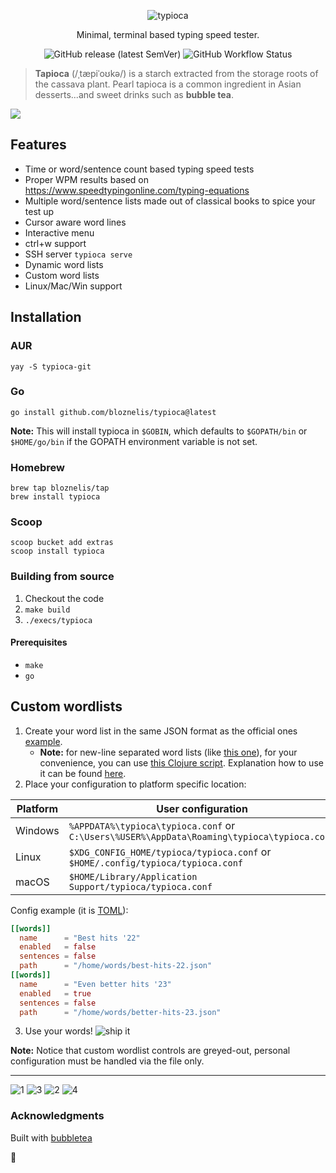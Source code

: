 <p align=center> <img alt="typioca" src="https://user-images.githubusercontent.com/33397865/199253979-94898a26-1bc4-4d54-b520-9df3cc81b75b.png"> </p>

<p align=center> Minimal, terminal based typing speed tester. </p>

<p align=center> <img alt="GitHub release (latest SemVer)" src="https://img.shields.io/github/v/release/bloznelis/typioca"> <img alt="GitHub Workflow Status" src="https://img.shields.io/github/workflow/status/bloznelis/typioca/CI"> </p>

> **Tapioca** (/ˌtæpiˈoʊkə/) is a starch extracted from the storage roots of the cassava plant. Pearl tapioca is a common ingredient in Asian desserts...and sweet drinks such as **bubble tea**.

![](https://github.com/bloznelis/typioca/blob/master/img/typioca.gif)

## Features
  * Time or word/sentence count based typing speed tests
  * Proper WPM results based on https://www.speedtypingonline.com/typing-equations
  * Multiple word/sentence lists made out of classical books to spice your test up
  * Cursor aware word lines
  * Interactive menu
  * ctrl+w support
  * SSH server `typioca serve`
  * Dynamic word lists
  * Custom word lists
  * Linux/Mac/Win support

## Installation

### AUR

```
yay -S typioca-git
```

### Go

```
go install github.com/bloznelis/typioca@latest
```

**Note:** This will install typioca in `$GOBIN`, which defaults to `$GOPATH/bin` or `$HOME/go/bin` if the GOPATH environment variable is not set.

### Homebrew

```
brew tap bloznelis/tap
brew install typioca
```

### Scoop

```
scoop bucket add extras
scoop install typioca
```

### Building from source
  1. Checkout the code
  2. `make build`
  3. `./execs/typioca`

#### Prerequisites
  * `make`
  * `go`

## Custom wordlists
1. Create your word list in the same JSON format as the official ones [example](https://raw.githubusercontent.com/bloznelis/typioca/master/words/storage/words/common-english.json).
   - **Note:** for new-line separated word lists (like [this one](https://raw.githubusercontent.com/powerlanguage/word-lists/master/1000-most-common-words.txt)), for your convenience, you can use [this Clojure script](https://github.com/bloznelis/typioca/blob/master/words/common-word-list.clj). Explanation how to use it can be found [here](https://github.com/bloznelis/typioca/tree/master/words).
3. Place your configuration to platform specific location:

| Platform | **User configuration**                                                                     |
|----------|--------------------------------------------------------------------------------------------|
| Windows  | `%APPDATA%\typioca\typioca.conf` or `C:\Users\%USER%\AppData\Roaming\typioca\typioca.conf` |
| Linux    | `$XDG_CONFIG_HOME/typioca/typioca.conf` or `$HOME/.config/typioca/typioca.conf`            |
| macOS    | `$HOME/Library/Application Support/typioca/typioca.conf`                                   |

Config example (it is [TOML](https://github.com/toml-lang/toml)):
```toml
[[words]]
  name      = "Best hits '22"
  enabled   = false
  sentences = false
  path      = "/home/words/best-hits-22.json"
[[words]]
  name      = "Even better hits '23"
  enabled   = true
  sentences = false
  path      = "/home/words/better-hits-23.json"
```
3. Use your words!
![ship it](https://user-images.githubusercontent.com/33397865/176735281-5c2b34cb-5b19-43c1-9954-92c0583c4cc5.png)

**Note:** Notice that custom wordlist controls are greyed-out, personal configuration must be handled via the file only.

---
![1](https://user-images.githubusercontent.com/33397865/176732388-11b66a1e-1d20-420f-a583-5d95241444d6.png)
![3](https://user-images.githubusercontent.com/33397865/176732403-9c64e277-f533-4bf3-96a5-a26303b37b60.png)
![2](https://user-images.githubusercontent.com/33397865/176732395-73c6c922-6a0d-4576-90bb-1f77e2c9b065.png)
![4](https://user-images.githubusercontent.com/33397865/176732415-aac89b54-15d3-4b10-8408-fac997b97085.png)

### Acknowledgments
Built with [bubbletea](https://github.com/charmbracelet/bubbletea)

🧋
